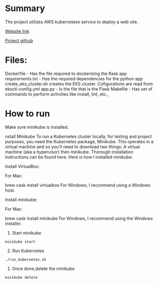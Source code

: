 <h1>Summary</h1>
The project utilizes AWS kubernetese service to deploy a web site.

[Website link](http://a1c583bb08b8b44a4ad83438fff3ccd9-1618222024.us-west-2.elb.amazonaws.com)

[Project github](https://github.com/DeshErBojhaa/capstone)

<h1> Files: </h1>

Dockerfile - Has the file required to dockerizing the flask app
requirements.txt - Has the required dependencies for the python app
create_eks_cluster.sh creates the EKS cluster. Cofigurations are read from eksctl-config.yml
app.py - Is the file that is the Flask
Makefile - Has set of commands to perform activities like install, lint, etc.,

<h1> How to run </h1>

Make sure minikube is installed. 

nstall Minikube
To run a Kubernetes cluster locally, for testing and project purposes, you need the Kubernetes package, Minikube. This operates in a virtual machine and so you'll need to download two things: A virtual machine (aka a hypervisor) then minikube. Thorough installation instructions can be found here. Here is how I installed minikube:

Install VirtualBox:

For Mac:

brew cask install virtualbox
For Windows, I recommend using a Windows host.

Install minikube:

For Mac:

brew cask install minikube
For Windows, I recommend using the Windows installer.

1. Start minikube
<pre><code>minikube start</pre></code>

2. Run Kubernetes
<pre><code>./run_kubernetes.sh</pre></code>

1. Once done,delete the minikube
<pre><code>minikube delete</pre></code>
